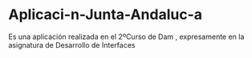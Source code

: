 # Aplicaci-n-Junta-Andaluc-a
Es una aplicación realizada en el 2ºCurso de Dam , expresamente en la asignatura de Desarrollo de Interfaces
